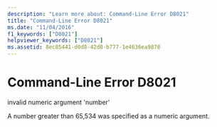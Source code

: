 ```yaml
---
description: "Learn more about: Command-Line Error D8021"
title: "Command-Line Error D8021"
ms.date: "11/04/2016"
f1_keywords: ["D8021"]
helpviewer_keywords: ["D8021"]
ms.assetid: 8ec85441-d0d8-42d8-b777-1e4636ea9878
---
```

# Command-Line Error D8021

invalid numeric argument 'number'

A number greater than 65,534 was specified as a numeric argument.
